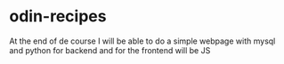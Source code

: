 # odin-recipes

At the end of de course I will be able to do a simple webpage with mysql and python for backend and for the frontend will be JS